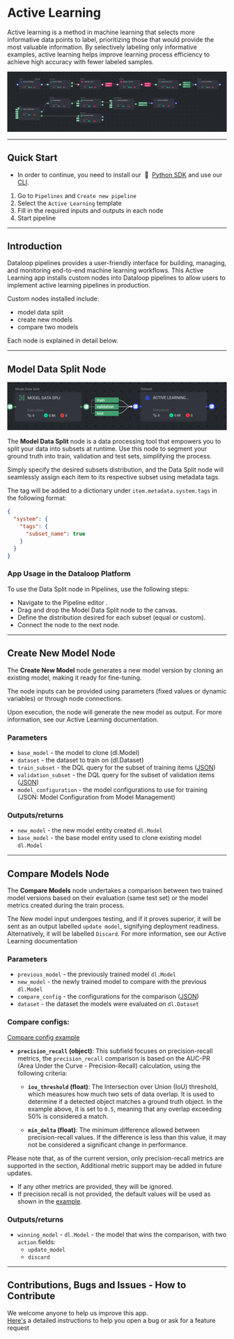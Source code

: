 # Active Learning

Active learning is a method in machine learning that selects more informative data points to label, prioritizing those
that would provide the most valuable information. By selectively labeling only informative examples, active learning
helps improve learning process efficiency to achieve high accuracy with fewer labeled samples.

![alt text](assets/active-learning-pipeline.png)

---

## Quick Start

* In order to continue, you need to install our &nbsp;🚀 &nbsp;[Python SDK](https://github.com/dataloop-ai/dtlpy) and
  use our [CLI](https://sdk-docs.dataloop.ai/en/latest/cli.html).

1. Go to `Pipelines` and `Create new pipeline`
2. Select the `Active Learning` template
3. Fill in the required inputs and outputs in each node
4. Start pipeline

---

## Introduction

Dataloop pipelines provides a user-friendly interface for building, managing, and monitoring end-to-end machine learning
workflows. This Active Learning app installs custom nodes into Dataloop pipelines to allow users to implement active
learning pipelines in production.

Custom nodes installed include:

- model data split
- create new models
- compare two models

Each node is explained in detail below.

---

## Model Data Split Node

<img src="assets/data_split.png">

The **Model Data Split** node is a data processing tool that empowers you to split your data into subsets at runtime.
Use this node to segment your ground truth into train, validation and test sets, simplifying the process.

Simply specify the desired subsets distribution, and the Data Split node will seamlessly assign each item to its
respective subset using metadata tags.

The tag will be added to a dictionary under `item.metadata.system.tags` in the following format:

```json
{
  "system": {
    "tags": {
      "subset_name": true
    }
  }
} 
```

### App Usage in the Dataloop Platform

To use the Data Split node in Pipelines, use the following steps:

* Navigate to the Pipeline editor .
* Drag and drop the Model Data Split node to the canvas.
* Define the distribution desired for each subset (equal or custom).
* Connect the node to the next node.

---

## Create New Model Node

The **Create New Model** node generates a new model version by cloning an existing model, making it ready for
fine-tuning.

The node inputs can be provided using parameters (fixed values or dynamic variables) or through node connections.

Upon execution, the node will generate the new model as output. For more information, see our Active Learning
documentation.

### Parameters

- `base_model` - the model to clone (dl.Model)
- `dataset` - the dataset to train on (dl.Dataset)
- `train_subset` - the DQL query for the subset of training items ([JSON](pipeline_configs/train_subset_filter.json))
- `validation_subset` - the DQL query for the subset of validation
  items ([JSON](pipeline_configs/validation_subset_filter.json))
- `model_configuration` - the model configurations to use for training (JSON: Model Configuration from Model Management)

### Outputs/returns

- `new_model` - the new model entity created `dl.Model`
- `base_model` - the base model entity used to clone existing model `dl.Model`

---

## Compare Models Node

The **Compare Models** node undertakes a comparison between two trained model versions based on their evaluation (same
test set) or the model metrics created during the train process.

The New model input undergoes testing, and if it proves superior, it will be sent as an output labelled `update model`,
signifying deployment readiness. Alternatively, it will be labelled `Discard`. For more information, see our Active
Learning documentation

### Parameters

- `previous_model` - the previously trained model `dl.Model`
- `new_model` - the newly trained model to compare with the previous `dl.Model`
- `compare_config` - the configurations for the comparison ([JSON](pipeline_configs/compare_configurations.json))
- `dataset` - the dataset the models were evaluated on `dl.Dataset`

### Compare configs:

[Compare config example](pipeline_configs/compare_configurations.json)

- **`precision_recall` (object)**: This subfield focuses on precision-recall metrics,
    the `precision_recall` comparison is based on the AUC-PR (Area Under the Curve - Precision-Recall) calculation, using the following criteria:
    - **`iou_threshold` (float)**: The Intersection over Union (IoU) threshold, which measures how much two sets of data
      overlap. It is used to determine if a detected object matches a ground truth object. In the example above, it is
      set to `0.5`, meaning that any overlap exceeding 50% is considered a match.

    - **`min_delta` (float)**: The minimum difference allowed between precision-recall values. If the difference is
      less than this value, it may not be considered a significant change in performance.
    

Please note that, as of the current version, only precision-recall metrics are supported in the section, Additional metric support may be added in future updates.

- If any other metrics are provided, they will be ignored.
- If precision recall is not provided, the default values will be used as shown in the [example](pipeline_configs/compare_configurations.json).

### Outputs/returns

- `winning_model` - `dl.Model` - the model that wins the comparison, with two `action` fields: 
  - `update_model`
  - `discard`

---

## Contributions, Bugs and Issues - How to Contribute

We welcome anyone to help us improve this app.  
[Here's](CONTRIBUTING.md) a detailed instructions to help you open a bug or ask for a feature request